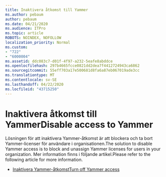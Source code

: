 ```yaml
---
title: Inaktivera åtkomst till Yammer
ms.author: pebaum
author: pebaum
ms.date: 04/21/2020
ms.audience: ITPro
ms.topic: article
ROBOTS: NOINDEX, NOFOLLOW
localization_priority: Normal
ms.custom:
- "722"
- "6000004"
ms.assetid: ddc083c7-d01f-4f97-a232-5eafe8abddce
ms.openlocfilehash: 297b4665fcce0821dd2dea7f4412724943ca6862
ms.sourcegitcommit: 55eff703a17e500681d8fa6a87eb067019ade3cc
ms.translationtype: MT
ms.contentlocale: sv-SE
ms.lasthandoff: 04/22/2020
ms.locfileid: "43715250"
---
```

# <a name="disable-access-to-yammer"></a><span data-ttu-id="40a36-102">Inaktivera åtkomst till Yammer</span><span class="sxs-lookup"><span data-stu-id="40a36-102">Disable access to Yammer</span></span>

<span data-ttu-id="40a36-103">Lösningen för att inaktivera Yammer-åtkomst är att blockera och ta bort Yammer-licenser för användare i organisationen.</span><span class="sxs-lookup"><span data-stu-id="40a36-103">The solution to disable Yammer access is to block and unassign Yammer licenses for users in your organization.</span></span> <span data-ttu-id="40a36-104">Mer information finns i följande artikel.</span><span class="sxs-lookup"><span data-stu-id="40a36-104">Please refer to the following article for more information.</span></span>
  
- [<span data-ttu-id="40a36-105">Inaktivera Yammer-åtkomst</span><span class="sxs-lookup"><span data-stu-id="40a36-105">Turn off Yammer access</span></span>](https://docs.microsoft.com/yammer/manage-yammer-users/turn-off-user-access)
